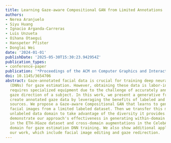 ```yaml
---
title: Learning Gaze-aware Compositional GAN from Limited Annotations
authors:
- Nerea Aranjuelo
- Siyu Huang
- Ignacio Arganda-Carreras
- Luis Unzueta
- Oihana Otaegui
- Hanspeter Pfister
- Donglai Wei
date: '2024-01-01'
publishDate: '2025-05-30T15:30:23.942954Z'
publication_types:
- conference-paper
publication: '*Proceedings of the ACM on Computer Graphics and Interactive Techniques*'
doi: 10.1145/3654706
abstract: Gaze-annotated facial data is crucial for training deep neural networks
  (DNNs) for gaze estimation. However, obtaining these data is labor-intensive and
  requires specialized equipment due to the challenge of accurately annotating the
  gaze direction of a subject. In this work, we present a generative framework to
  create annotated gaze data by leveraging the benefits of labeled and unlabeled data
  sources. We propose a Gaze-aware Compositional GAN that learns to generate annotated
  facial images from a limited labeled dataset. Then we transfer this model to an
  unlabeled data domain to take advantage of the diversity it provides. Experiments
  demonstrate our approach's effectiveness in generating within-domain image augmentations
  in the ETH-XGaze dataset and cross-domain augmentations in the CelebAMask-HQ dataset
  domain for gaze estimation DNN training. We also show additional applications of
  our work, which include facial image editing and gaze redirection.
---
```

